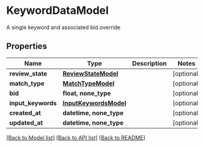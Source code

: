# KeywordDataModel

A single keyword and associated bid override

## Properties
Name | Type | Description | Notes
------------ | ------------- | ------------- | -------------
**review_state** | [**ReviewStateModel**](ReviewStateModel.md) |  | [optional] 
**match_type** | [**MatchTypeModel**](MatchTypeModel.md) |  | [optional] 
**bid** | **float, none_type** |  | [optional] 
**input_keywords** | [**InputKeywordsModel**](InputKeywordsModel.md) |  | [optional] 
**created_at** | **datetime, none_type** |  | [optional] 
**updated_at** | **datetime, none_type** |  | [optional] 

[[Back to Model list]](../README.md#documentation-for-models) [[Back to API list]](../README.md#documentation-for-api-endpoints) [[Back to README]](../README.md)


